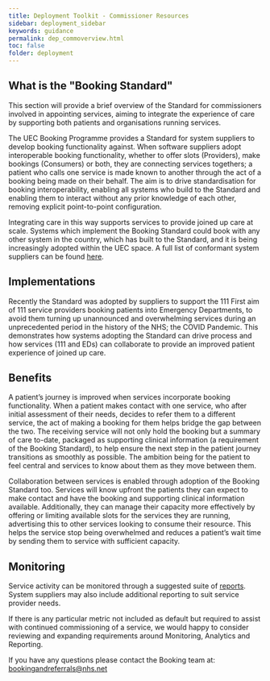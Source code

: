 ```yaml
---
title: Deployment Toolkit - Commissioner Resources
sidebar: deployment_sidebar
keywords: guidance
permalink: dep_commoverview.html
toc: false
folder: deployment
---
```


## What is the "Booking Standard"

This section will provide a brief overview of the Standard for commissioners involved in appointing services, aiming to integrate the experience of care by supporting both patients and organisations running services. 

The UEC Booking Programme provides a Standard for system suppliers to develop booking functionality against. When software suppliers adopt interoperable booking functionality, whether to offer slots (Providers), make bookings (Consumers) or both, they are connecting services togethers; a patient who calls one service is made known to another through the act of a booking being made on their behalf. The aim is to drive standardisation for booking interoperability, enabling all systems who build to the Standard and enabling them to interact without any prior knowledge of each other, removing explicit point-to-point configuration. 

Integrating care in this way supports services to provide joined up care at scale. Systems which implement the Booking Standard could book with any other system in the country, which has built to the Standard, and it is being increasingly adopted within the UEC space. A full list of conformant system suppliers can be found <a href="catalogue.html" target="_blank">here</a>.

## Implementations
  
Recently the Standard was adopted by suppliers to support the 111 First aim of 111 service providers booking patients into Emergency Departments, to avoid them turning up unannounced and overwhelming services during an unprecedented period in the history of the NHS; the COVID Pandemic. This demonstrates how systems adopting the Standard can drive process and how services (111 and EDs) can collaborate to provide an improved patient experience of joined up care. 

## Benefits

A patient’s journey is improved when services incorporate booking functionality. When a patient makes contact with one service, who after initial assessment of their needs, decides to refer them to a different service, the act of making a booking for them helps bridge the gap between the two. The receiving service will not only hold the booking but a summary of care to-date, packaged as supporting clinical information (a requirement of the Booking Standard), to help ensure the next step in the patient journey transitions as smoothly as possible. The ambition being for the patient to feel central and services to know about them as they move between them.

Collaboration between services is enabled through adoption of the Booking Standard too. Services will know upfront the patients they can expect to make contact and have the booking and supporting clinical information available. Additionally, they can manage their capacity more effectively by offering or limiting available slots for the services they are running, advertising this to other services looking to consume their resource. This helps the service stop being overwhelmed and reduces a patient’s wait time by sending them to service with sufficient capacity.

## Monitoring 

Service activity can be monitored through a suggested suite of <a href="fs_reporting.html" target="_blank">reports</a>. System suppliers may also include additional reporting to suit service provider needs. 

If there is any particular metric not included as default but required to assist with continued commissioning of a service, we would happy to consider reviewing and expanding requirements around Monitoring, Analytics and Reporting. 


If you have any questions please contact the Booking team at: bookingandreferrals@nhs.net

